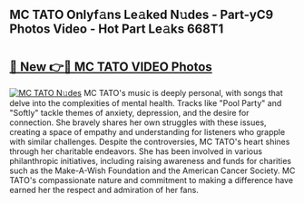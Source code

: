 ## MC TATO Onlyf𝚊ns Le𝚊ked N𝚞des - Part-yC9 Photos Video - Hot Part Le𝚊ks 668T1

# <h2><a href="http://ac20628.deff.icu/?id=MC+TATO">🔗 New 👉🔴 MC TATO VIDEO Photos</a></h2>

[![MC TATO N𝚞des](https://i.imgur.com/rIISA9y.gif)](http://ac20628.deff.icu/?id=MC+TATO)
MC TATO's music is deeply personal, with songs that delve into the complexities of mental health. Tracks like "Pool Party" and "Softly" tackle themes of anxiety, depression, and the desire for connection. She bravely shares her own struggles with these issues, creating a space of empathy and understanding for listeners who grapple with similar challenges. Despite the controversies, MC TATO's heart shines through her charitable endeavors. She has been involved in various philanthropic initiatives, including raising awareness and funds for charities such as the Make-A-Wish Foundation and the American Cancer Society. MC TATO's compassionate nature and commitment to making a difference have earned her the respect and admiration of her fans.

